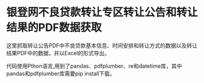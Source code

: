 # 银登网不良贷款转让专区转让公告和转让结果的PDF数据获取

这里抓取转让公告PDF中不良贷款基本信息、时间安排和转让方式的数据以及转让结果PDF中的数据，并以Excel的形式导出。

代码使用Pthon语言,用到了pandas、pdfplumber、re和datetime库，其中pandas和pdfplumber库需要pip install下载。
